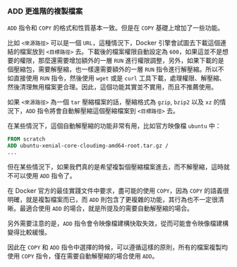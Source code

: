 ### ADD 更進階的複製檔案

`ADD` 指令和 `COPY` 的格式和性質基本一致。但是在 `COPY` 基礎上增加了一些功能。

比如 `<來源路徑>` 可以是一個 `URL`，這種情況下，Docker 引擎會試圖去下載這個連結的檔案放到 `<目標路徑>` 去。下載後的檔案權限自動設定為 `600`，如果這並不是想要的權限，那麼還需要增加額外的一層 `RUN` 進行權限調整，另外，如果下載的是個壓縮包，需要解壓縮，也一樣還需要額外的一層 `RUN` 指令進行解壓縮。所以不如直接使用 `RUN` 指令，然後使用 `wget` 或是 `curl` 工具下載，處理權限、解壓縮、然後清理無用檔案更合理。因此，這個功能其實並不實用，而且不推薦使用。

如果 `<來源路徑>` 為一個 `tar` 壓縮檔案的話，壓縮格式為 `gzip`, `bzip2` 以及 `xz` 的情況下，`ADD` 指令將會自動解壓縮這個壓縮檔案到 `<目標路徑>` 去。

在某些情況下，這個自動解壓縮的功能非常有用，比如官方映像檔 `ubuntu` 中：

```Dockerfile
FROM scratch
ADD ubuntu-xenial-core-cloudimg-amd64-root.tar.gz /
...
```

但在某些情況下，如果我們真的是希望複製個壓縮檔案進去，而不解壓縮，這時就不可以使用 `ADD` 指令了。

在 Docker 官方的最佳實踐文件中要求，盡可能的使用 `COPY`，因為 `COPY` 的語義很明確，就是複製檔案而已，而 `ADD` 則包含了更複雜的功能，其行為也不一定很清晰。最適合使用 `ADD` 的場合，就是所提及的需要自動解壓縮的場合。

另外需要注意的是，`ADD` 指令會令映像檔建構快取失效，從而可能會令映像檔建構變得比較緩慢。

因此在 `COPY` 和 `ADD` 指令中選擇的時候，可以遵循這樣的原則，所有的檔案複製均使用 `COPY` 指令，僅在需要自動解壓縮的場合使用 `ADD`。
